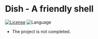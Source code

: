 # Dish - A friendly shell

[![License](https://img.shields.io/github/license/caozhanhao/dish?style=flat-square)](LICENSE)
![Language](https://img.shields.io/github/languages/top/caozhanhao/dish?style=flat-square)

- The project is not completed.